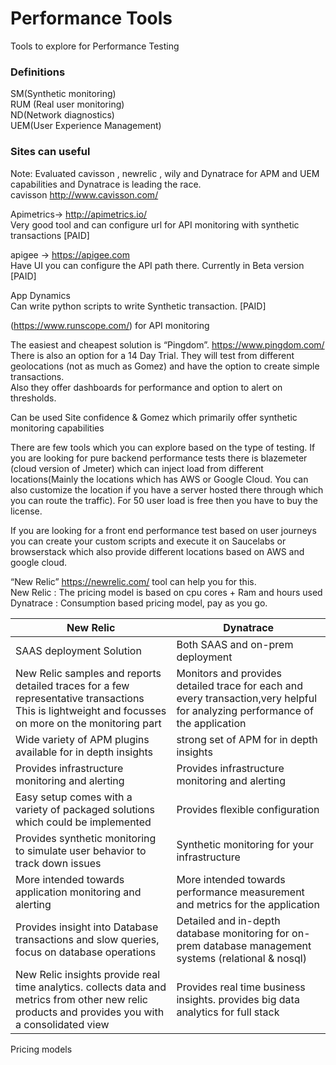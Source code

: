 # Performance Tools
Tools to explore for Performance Testing

### Definitions
SM(Synthetic monitoring)  
RUM (Real user monitoring)  
ND(Network diagnostics)  
UEM(User Experience Management)


### Sites can useful
Note: Evaluated cavisson , newrelic , wily and Dynatrace for APM and UEM capabilities and Dynatrace is leading the race.  
cavisson http://www.cavisson.com/  

Apimetrics-> http://apimetrics.io/   
Very good tool and can configure url for API monitoring with synthetic transactions [PAID]  

apigee -> https://apigee.com   
Have UI you can configure the API path there. Currently in Beta version [PAID]  

App Dynamics   
Can write python scripts to write Synthetic transaction. [PAID]  

(https://www.runscope.com/) for API monitoring   

The easiest and cheapest solution is “Pingdom”. https://www.pingdom.com/ There is also an option for a 14 Day Trial. They will test from different geolocations (not as much as Gomez) and have the option to create simple transactions.  
Also they offer dashboards for performance and option to alert on thresholds.


Can be used Site confidence & Gomez which primarily offer synthetic monitoring capabilities  

There are few tools which you can explore based on the type of testing. If you are looking for pure backend performance tests there is blazemeter (cloud version of Jmeter) which can inject load from different locations(Mainly the locations which has AWS or Google Cloud. You can also customize the location if you have a server hosted there through which you can route the traffic). For 50 user load is free then you have to buy the license.   

If you are looking for a front end performance test based on user journeys you can create your custom scripts and execute it on Saucelabs or browserstack which also provide different locations based on AWS and google cloud.   

“New Relic” https://newrelic.com/  tool can help you for this.   
New Relic : The pricing model is based on cpu cores + Ram and hours used  
Dynatrace : Consumption based pricing model, pay as you go.   

New Relic |	Dynatrace
--- | --- 
SAAS deployment Solution |	Both SAAS and on-prem deployment
New Relic samples and reports detailed traces for a few representative transactions This is lightweight and focusses on more on the monitoring part | 	Monitors and provides detailed trace for each and every transaction,very helpful for analyzing performance of the application
Wide variety of APM plugins available for in depth insights	| strong set of APM for in depth insights
Provides infrastructure monitoring and alerting	| Provides infrastructure monitoring and alerting
Easy setup comes with a variety of packaged solutions which could be implemented  |	Provides flexible configuration
Provides synthetic monitoring to simulate user behavior to track down issues |	Synthetic monitoring for your infrastructure
More intended towards application monitoring and alerting |	More intended towards performance measurement and metrics for the application
Provides insight into Database transactions and slow queries, focus on database operations | Detailed and in-depth database monitoring for on-prem database management systems (relational & nosql)
New Relic insights provide real time analytics. collects data and metrics from other new relic products and provides you with a consolidated view |	Provides real time business insights. provides big data analytics for full stack

Pricing models


